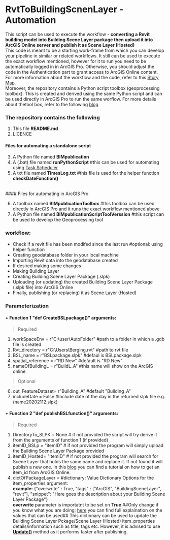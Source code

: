 # RvtToBuildingScnenLayer - Automation
This script can be used to execute the workflow - **converting a Revit building model into Building Scene Layer package then upload it into ArcGIS Online server and publish it as Scene Layer (Hosted)** <br/>
This code is meant to be a starting work-frame from which you can develop your pipeline in similar or related workflows. 
It still can be used to execute the exact workflow mentioned, however for it to run you need to be automatically logged in in ArcGIS Pro. Otherwise, you should adjust the code in the Authentication part to grant access to ArcGIS Online content. For more information about the workflow and the code, refer to this [Story Map](https://storymaps.arcgis.com/stories/3c2c29a8ff544db5a6df94d936430bd6).
<br/>
Moreover, the repository contains a Python script toolbox (geoprocessing toolbox). This is created and derived using the same Python script and can be used directly in ArcGIS Pro to run the same worflow. For more details about thetool box, refer to the following [blog](https://community.esri.com/t5/arcgis-pro-blog/creating-geoprocessing-python-toolboxes-and-automating-your/ba-p/1007339)  

### The repository contains the following 
1. This file **README.md**
2. LICENCE
#### Files for automating a standalone script
3. A Python file named **BIMpublication** 
4. A (.bat) file named **runPythonScript** #this can be used for automating using [Task Scheduler](https://datatofish.com/python-script-windows-scheduler/)
5. A txt file named **TimesLog.txt** #this file is used for the helper function **checkDateFunction()**
<br/>
#### Files for automating in ArcGIS Pro

6. A toolbox named **BIMpublicationToolbox** #this toolbox can be used directly in ArcGIS Pro and it runs the exact workflow mentioned above 
7. A Python file named **BIMpublicationScriptToolVerssion** #this script can be used to develop the Geoprocessing tool  

### **workflow:**
+ Check if a revit file has been modifed since the last run #optional: using helper function
+ Creating geodatabase folder in your local machine
+ Importing Revit data into the geodatabase created
+ If desired making some changes
+ Making Building Layer
+ Creating Building Scene Layer Package (.slpk)
+ Uploading (or updating) the created Building Scene Layer Package (.slpk file) into ArcGIS Online
+ Finally, publishing (or replacing) it as Scene Layer (Hosted) 

### **Parameterization**
#### + Function 1 **"def CreateBSLpackage()"** arguments:
> Required 
  1. workSpaceEnv      = r"C:\user\AutoFolder"   #path to a folder in which a .gdb file is created
  2. Rvt_directory     = r"C:\Users\Berging.rvt" #path to rvt file 
  3. BSL_name          = r"BSLpackage.slpk"  #defaul is BSLpackage.slpk
  4. spatial_reference = r"RD New"               #default is "RD New"
  5. nameOfBuildingL   = r"BuildL_A"             #this name will show on the ArcGIS online 
> Optional
  6. out_FeatureDataset= r"Building_A"           #default "Building_A"
  7. includeDate       = False                   #Include date of the day in the returned slpk file e.g. (name20202112.slpk)
#### + Function 2 **"def publishBSLfunction()"** arguments:
> Required
  1. DirectoryTo_SLPK = None                    # if not provided the script will try derive it from the arguments of function 1 (if provided)
  2. itemID_BSLp  = "itemID"                    # if not provided the program will simply upload the Building Scene Layer Package provided 
  3. itemID_Hosted= "itemID"                    # if not provided the program will search for Scene Layer that holds the same name and replace it. If not found 
  it will publish a new one. In this [blog](https://community.esri.com/t5/arcgis-online-blog/where-can-i-find-the-item-id-for-an-arcgis-online-item/ba-p/890284#:~:text=Find%20the%20Layers%20section%2C%20click,ID%20in%20the%20address%20bar.) you can find a tutorial on how to get an item_id from ArcGIS Online.
  4. dictOfPackageLayer             = #dictionary: Value Dictionary Options for the item_properties argument: <br/> **example:** {"overwrite" : True, "tags" : ["ArcGIS", "BuildingSceneLayer", "revit"], "snippet": "Here goes the description about your Building Scene Layer Package"} <br/>
  **overwrite** parameter is importatnt to be set on **True** ##Only change if you know what you are doing; [here](https://developers.arcgis.com/python/api-reference/arcgis.gis.toc.html#arcgis.gis.ContentManager.add) you can find full explaination on the values that can be used##
  This dictionary can be used to update the Building Scene Layer Pckage/Scene Layer (Hosted) item_properties details/information such as title, tags etc. However, it is advised to use [**Update()**](https://developers.arcgis.com/python/api-reference/arcgis.gis.toc.html#arcgis.gis.ContentManager.add) method as it performs faster after publishing. 

